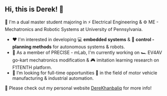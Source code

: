 Hi, this is Derek! 👋
---

<!--
**derekhanbaliq/derekhanbaliq** is a ✨ _special_ ✨ repository because its `README.md` (this file) appears on your GitHub profile.

Here are some ideas to get you started:

- 🔭 I’m currently working on ...
- 🌱 I’m currently learning ...
- 👯 I’m looking to collaborate on ...
- 🤔 I’m looking for help with ...
- 💬 Ask me about ...
- 📫 How to reach me: ...
- 😄 Pronouns: ...
- ⚡ Fun fact: ...
-->

🥇 I'm a dual master student majoring in ⚡ Electrical Engineering & ⚙️ ME - Mechatronics and Robotic Systems at University of Pennsylvania. 

- ❤️ I'm interested in developing 💻 **embedded systems** & 🚀 **control - planning methods** for autonomous systems & robots.
- 🎯 As a member of PRECISE - mLab, I'm currently working on 🏎️ EV4AV go-kart mechatronics modification & 🎮 imitation learning research on F1TENTH platform. 
- 🤔 I’m looking for full-time opportunities 🔮 in the field of motor vehicle manufacturing & industrial automation.

<!--🛠️ Some tools that I use:-->

📌 Please check out my personal website [DereKhanbaliq](https://derekhanbaliq.weebly.com/study.html) for more info!

